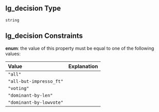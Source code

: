 ## lg\_decision Type

`string`

## lg\_decision Constraints

**enum**: the value of this property must be equal to one of the following values:

| Value                   | Explanation |
| :---------------------- | :---------- |
| `"all"`                 |             |
| `"all-but-impresso_ft"` |             |
| `"voting"`              |             |
| `"dominant-by-len"`     |             |
| `"dominant-by-lowvote"` |             |
